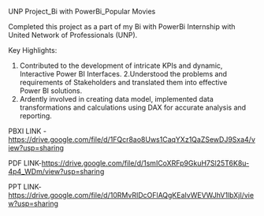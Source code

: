 UNP Project_Bi with PowerBi_Popular Movies

Completed this project as a part of my Bi with PowerBi Internship with United Network of Professionals (UNP).

Key Highlights:

1. Contributed to the development of intricate KPIs and dynamic, Interactive Power BI Interfaces.
2.Understood the problems and requirements of Stakeholders and translated them into effective Power BI solutions.
3. Ardently involved in creating data model, implemented data transformations and calculations using DAX for accurate analysis and reporting.

PBXI LINK -https://drive.google.com/file/d/1FQcr8ao8Uws1CaqYXz1QaZSewDJ9Sxa4/view?usp=sharing

PDF LINK-https://drive.google.com/file/d/1smICoXRFp9GkuH7Sl25T6K8u-4p4_WDm/view?usp=sharing

PPT LINK-https://drive.google.com/file/d/10RMvRIDcOFlAQgKEaIvWEVWJhV1lbXjI/view?usp=sharing
